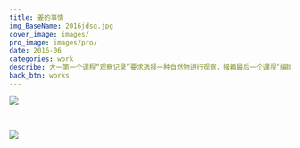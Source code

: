 ```yaml
---
title: 姜的事情
img_BaseName: 2016jdsq.jpg
cover_image: images/
pro_image: images/pro/
date: 2016-06 
categories: work
describe: 大一第一个课程“观察记录”要求选择一种自然物进行观察，接着最后一个课程“编排设计“接续了内容，要求用当时的观察对象进行编排。我的观察对象是姜。
back_btn: works
---
```


<a  href="https://waterpatch.oss-cn-guangzhou.aliyuncs.com/2016-jiang/book-jiang-compressed-2.png" class="fancybox" data-fancybox="gallery1"><img class="content-a-img" src="https://waterpatch.oss-cn-guangzhou.aliyuncs.com/2016-jiang/book-jiang-compressed-2.png" ></a>

<br>

<a  href="/2016/06/01/2016姜的事情/#gallery-1"><img class="content-a-img py-4" src="https://waterpatch.oss-cn-guangzhou.aliyuncs.com/2016-jiang/all.png"></a>

<!-- 实体书照片 -->
<section class="gallery1" style="display:none;">
<a href="https://waterpatch.oss-cn-guangzhou.aliyuncs.com/2016-jiang/book-jiang-compressed-1.png" class="fancybox" data-fancybox="gallery1" style="display:none;"></a>
<a href="https://waterpatch.oss-cn-guangzhou.aliyuncs.com/2016-jiang/book-jiang-compressed-3.png" class="fancybox" data-fancybox="gallery1" style="display:none;"></a>
<a href="https://waterpatch.oss-cn-guangzhou.aliyuncs.com/2016-jiang/book-jiang-compressed-4.png" class="fancybox" data-fancybox="gallery1" style="display:none;"></a>
<a href="https://waterpatch.oss-cn-guangzhou.aliyuncs.com/2016-jiang/book-jiang-compressed-5.png" class="fancybox" data-fancybox="gallery1" style="display:none;"></a>
<a href="https://waterpatch.oss-cn-guangzhou.aliyuncs.com/2016-jiang/book-jiang-compressed-6.png" class="fancybox" data-fancybox="gallery1" style="display:none;"></a>
<a href="https://waterpatch.oss-cn-guangzhou.aliyuncs.com/2016-jiang/book-jiang-compressed-7.png" class="fancybox" data-fancybox="gallery1" style="display:none;"></a>
<a href="https://waterpatch.oss-cn-guangzhou.aliyuncs.com/2016-jiang/book-jiang-compressed-8.png" class="fancybox" data-fancybox="gallery1" style="display:none;"></a>
<a href="https://waterpatch.oss-cn-guangzhou.aliyuncs.com/2016-jiang/book-jiang-compressed-9.png" class="fancybox" data-fancybox="gallery1" style="display:none;"></a>

</section>

<!-- 直出图 -->
<section class="gallery2" style="display:none;">
<a href="https://waterpatch.oss-cn-guangzhou.aliyuncs.com/2016-jiang/%E5%A7%9C%E7%9A%84%E4%BA%8B%E6%83%85-01.png" class="fancybox" data-fancybox="gallery" style="display:none;"><img src="https://waterpatch.oss-cn-guangzhou.aliyuncs.com/2016-jiang/%E5%A7%9C%E7%9A%84%E4%BA%8B%E6%83%85-01.png"></a>
<a href="https://waterpatch.oss-cn-guangzhou.aliyuncs.com/2016-jiang/%E5%A7%9C%E7%9A%84%E4%BA%8B%E6%83%85-02.png" class="fancybox" data-fancybox="gallery" style="display:none;"><img src="https://waterpatch.oss-cn-guangzhou.aliyuncs.com/2016-jiang/%E5%A7%9C%E7%9A%84%E4%BA%8B%E6%83%85-02.png"></a>
<a href="https://waterpatch.oss-cn-guangzhou.aliyuncs.com/2016-jiang/%E5%A7%9C%E7%9A%84%E4%BA%8B%E6%83%85-03.png" class="fancybox" data-fancybox="gallery" style="display:none;"></a>
<a href="https://waterpatch.oss-cn-guangzhou.aliyuncs.com/2016-jiang/%E5%A7%9C%E7%9A%84%E4%BA%8B%E6%83%85-04.png" class="fancybox" data-fancybox="gallery" style="display:none;"></a>
<a href="https://waterpatch.oss-cn-guangzhou.aliyuncs.com/2016-jiang/%E5%A7%9C%E7%9A%84%E4%BA%8B%E6%83%85-05.png" class="fancybox" data-fancybox="gallery" style="display:none;"></a>
<a href="https://waterpatch.oss-cn-guangzhou.aliyuncs.com/2016-jiang/%E5%A7%9C%E7%9A%84%E4%BA%8B%E6%83%85-06.png" class="fancybox" data-fancybox="gallery" style="display:none;"></a>
<a href="https://waterpatch.oss-cn-guangzhou.aliyuncs.com/2016-jiang/%E5%A7%9C%E7%9A%84%E4%BA%8B%E6%83%85-07.png" class="fancybox" data-fancybox="gallery" style="display:none;"></a>
<a href="https://waterpatch.oss-cn-guangzhou.aliyuncs.com/2016-jiang/%E5%A7%9C%E7%9A%84%E4%BA%8B%E6%83%85-08.png" class="fancybox" data-fancybox="gallery" style="display:none;"></a>
<a href="https://waterpatch.oss-cn-guangzhou.aliyuncs.com/2016-jiang/%E5%A7%9C%E7%9A%84%E4%BA%8B%E6%83%85-09.png" class="fancybox" data-fancybox="gallery" style="display:none;"></a>
<a href="https://waterpatch.oss-cn-guangzhou.aliyuncs.com/2016-jiang/%E5%A7%9C%E7%9A%84%E4%BA%8B%E6%83%85-10.png" class="fancybox" data-fancybox="gallery" style="display:none;"></a>
<a href="https://waterpatch.oss-cn-guangzhou.aliyuncs.com/2016-jiang/%E5%A7%9C%E7%9A%84%E4%BA%8B%E6%83%85-11.png" class="fancybox" data-fancybox="gallery" style="display:none;"></a>
<a href="https://waterpatch.oss-cn-guangzhou.aliyuncs.com/2016-jiang/%E5%A7%9C%E7%9A%84%E4%BA%8B%E6%83%85-12.png" class="fancybox" data-fancybox="gallery" style="display:none;"></a>
<a href="https://waterpatch.oss-cn-guangzhou.aliyuncs.com/2016-jiang/%E5%A7%9C%E7%9A%84%E4%BA%8B%E6%83%85-13.png" class="fancybox" data-fancybox="gallery" style="display:none;"></a>
<a href="https://waterpatch.oss-cn-guangzhou.aliyuncs.com/2016-jiang/%E5%A7%9C%E7%9A%84%E4%BA%8B%E6%83%85-14.png" class="fancybox" data-fancybox="gallery" style="display:none;"></a>
<a href="https://waterpatch.oss-cn-guangzhou.aliyuncs.com/2016-jiang/%E5%A7%9C%E7%9A%84%E4%BA%8B%E6%83%85-15.png" class="fancybox" data-fancybox="gallery" style="display:none;"></a>
<a href="https://waterpatch.oss-cn-guangzhou.aliyuncs.com/2016-jiang/%E5%A7%9C%E7%9A%84%E4%BA%8B%E6%83%85-16.png" class="fancybox" data-fancybox="gallery" style="display:none;"></a>


</section>